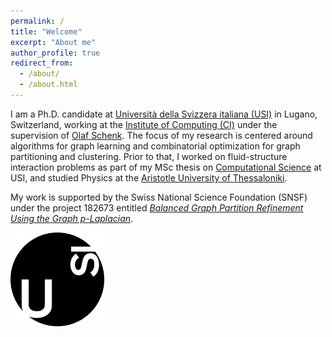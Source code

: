 ```yaml
---
permalink: /
title: "Welcome"
excerpt: "About me"
author_profile: true
redirect_from: 
  - /about/
  - /about.html
---
```


I am a Ph.D. candidate at [Università della Svizzera italiana (USI)](https://www.usi.ch/en) in Lugano, Switzerland, working at the [Institute of Computing (CI)](https://www.ci.inf.usi.ch/) under the supervision of [Olaf Schenk](https://search.usi.ch/en/people/9a52a2fdb8d3d26ec16fb1569b590909/schenk-olaf). The focus of my research is centered around algorithms for graph learning and combinatorial optimization for graph partitioning and clustering. Prior to that, I worked on fluid-structure interaction problems as part of my MSc thesis on [Computational Science](https://www.usi.ch/en/education/master/computational-science) at USI, and studied Physics at the [Aristotle University of Thessaloniki](https://www.physics.auth.gr/en/).

My work is supported by the Swiss National Science Foundation (SNSF) under the project 182673 entitled [*Balanced Graph Partition Refinement Using the Graph p-Laplacian*](https://search.usi.ch/projects/1036/balanced-graph-partition-refinement-using-the-graph-p-laplacian).

<img src="/images/USI_logo_round.png" width="150" alt="USI_logo_round" class="right"> 
<!-- <img src="/images/snsf-logo.png" width="200" align="right"> -->

